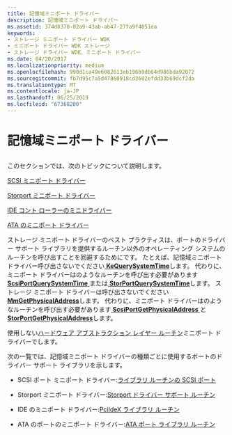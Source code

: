 ```yaml
---
title: 記憶域ミニポート ドライバー
description: 記憶域ミニポート ドライバー
ms.assetid: 374d8370-02a9-43ab-ab47-27fa9f4051ea
keywords:
- ストレージ ミニポート ドライバー WDK
- ミニポート ドライバー WDK ストレージ
- ストレージ ドライバー WDK、ミニポート ドライバー
ms.date: 04/20/2017
ms.localizationpriority: medium
ms.openlocfilehash: 990d1ca49e6082613eb196b9db64d986bda92072
ms.sourcegitcommit: fb7d95c7a5d47860918cd3602efdd33b69dcf2da
ms.translationtype: MT
ms.contentlocale: ja-JP
ms.lasthandoff: 06/25/2019
ms.locfileid: "67368200"
---
```

# <a name="storage-miniport-drivers"></a>記憶域ミニポート ドライバー


## <span id="ddk_storage_miniport_drivers_kg"></span><span id="DDK_STORAGE_MINIPORT_DRIVERS_KG"></span>


このセクションでは、次のトピックについて説明します。

[SCSI ミニポート ドライバー](scsi-miniport-drivers.md)

[Storport ミニポート ドライバー](storport-miniport-drivers.md)

[IDE コント ローラーのミニドライバー](ide-controller-minidrivers.md)

[ATA のミニポート ドライバー](ata-miniport-drivers.md)

ストレージ ミニポート ドライバーのベスト プラクティスは、ポートのドライバー サポート ライブラリを提供するルーチン以外のオペレーティング システムのルーチンを呼び出すことを回避するためにです。 たとえば、記憶域ミニポート ドライバー呼び出さないでください[ **KeQuerySystemTime**](https://docs.microsoft.com/windows-hardware/drivers/ddi/content/wdm/nf-wdm-kequerysystemtime)します。 代わりに、ミニポート ドライバーはのようなルーチンを呼び出す必要があります[ **ScsiPortQuerySystemTime** ](https://docs.microsoft.com/windows-hardware/drivers/ddi/content/srb/nf-srb-scsiportquerysystemtime)または[ **StorPortQuerySystemTime**](https://docs.microsoft.com/windows-hardware/drivers/ddi/content/storport/nf-storport-storportquerysystemtime)します。 ストレージ ミニポート ドライバーは呼び出さないでください[ **MmGetPhysicalAddress**](https://docs.microsoft.com/windows-hardware/drivers/ddi/content/ntddk/nf-ntddk-mmgetphysicaladdress)します。 代わりに、ミニポート ドライバーはのようなルーチンを呼び出す必要があります[ **ScsiPortGetPhysicalAddress** ](https://docs.microsoft.com/windows-hardware/drivers/ddi/content/srb/nf-srb-scsiportgetphysicaladdress)と[ **StorPortGetPhysicalAddress**](https://docs.microsoft.com/windows-hardware/drivers/ddi/content/storport/nf-storport-storportgetphysicaladdress)します。

使用しない[ハードウェア アブストラクション レイヤー ルーチン](https://docs.microsoft.com/previous-versions/windows/hardware/drivers/ff546644(v=vs.85))ミニポート ドライバーでします。

次の一覧では、記憶域ミニポート ドライバーの種類ごとに使用するポートのドライバー サポート ライブラリを示します。

-   SCSI ポート ミニポート ドライバー:[ライブラリ ルーチンの SCSI ポート](required-and-optional-scsi-miniport-driver-routines.md)

-   Storport ミニポート ドライバー:[Storport ドライバー サポート ルーチン](storport-driver-support-routines.md)

-   IDE のミニポート ドライバー:[PciIdeX ライブラリ ルーチン](ide-controller-minidrivers.md)

-   ATA のポートのミニポート ドライバー:[ATA ポート ライブラリ ルーチン](ata-miniport-drivers.md)

 

 





